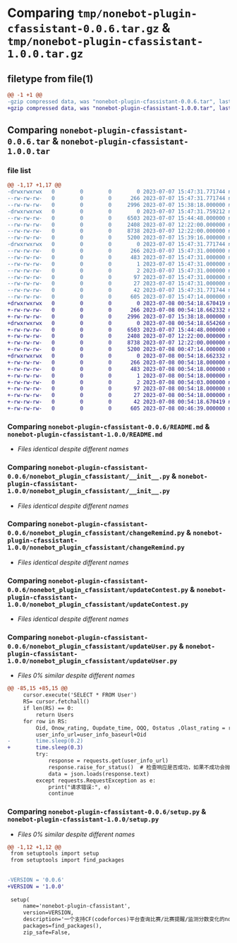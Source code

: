 # Comparing `tmp/nonebot-plugin-cfassistant-0.0.6.tar.gz` & `tmp/nonebot-plugin-cfassistant-1.0.0.tar.gz`

## filetype from file(1)

```diff
@@ -1 +1 @@
-gzip compressed data, was "nonebot-plugin-cfassistant-0.0.6.tar", last modified: Fri Jul  7 15:47:31 2023, max compression
+gzip compressed data, was "nonebot-plugin-cfassistant-1.0.0.tar", last modified: Sat Jul  8 00:54:18 2023, max compression
```

## Comparing `nonebot-plugin-cfassistant-0.0.6.tar` & `nonebot-plugin-cfassistant-1.0.0.tar`

### file list

```diff
@@ -1,17 +1,17 @@
-drwxrwxrwx   0        0        0        0 2023-07-07 15:47:31.771744 nonebot-plugin-cfassistant-0.0.6/
--rw-rw-rw-   0        0        0      266 2023-07-07 15:47:31.771744 nonebot-plugin-cfassistant-0.0.6/PKG-INFO
--rw-rw-rw-   0        0        0     2996 2023-07-07 15:38:18.000000 nonebot-plugin-cfassistant-0.0.6/README.md
-drwxrwxrwx   0        0        0        0 2023-07-07 15:47:31.759212 nonebot-plugin-cfassistant-0.0.6/nonebot_plugin_cfassistant/
--rw-rw-rw-   0        0        0     6503 2023-07-07 15:44:48.000000 nonebot-plugin-cfassistant-0.0.6/nonebot_plugin_cfassistant/__init__.py
--rw-rw-rw-   0        0        0     2408 2023-07-07 12:22:00.000000 nonebot-plugin-cfassistant-0.0.6/nonebot_plugin_cfassistant/changeRemind.py
--rw-rw-rw-   0        0        0     8738 2023-07-07 12:22:00.000000 nonebot-plugin-cfassistant-0.0.6/nonebot_plugin_cfassistant/updateContest.py
--rw-rw-rw-   0        0        0     5200 2023-07-07 15:39:16.000000 nonebot-plugin-cfassistant-0.0.6/nonebot_plugin_cfassistant/updateUser.py
-drwxrwxrwx   0        0        0        0 2023-07-07 15:47:31.771744 nonebot-plugin-cfassistant-0.0.6/nonebot_plugin_cfassistant.egg-info/
--rw-rw-rw-   0        0        0      266 2023-07-07 15:47:31.000000 nonebot-plugin-cfassistant-0.0.6/nonebot_plugin_cfassistant.egg-info/PKG-INFO
--rw-rw-rw-   0        0        0      483 2023-07-07 15:47:31.000000 nonebot-plugin-cfassistant-0.0.6/nonebot_plugin_cfassistant.egg-info/SOURCES.txt
--rw-rw-rw-   0        0        0        1 2023-07-07 15:47:31.000000 nonebot-plugin-cfassistant-0.0.6/nonebot_plugin_cfassistant.egg-info/dependency_links.txt
--rw-rw-rw-   0        0        0        2 2023-07-07 15:47:31.000000 nonebot-plugin-cfassistant-0.0.6/nonebot_plugin_cfassistant.egg-info/not-zip-safe
--rw-rw-rw-   0        0        0       97 2023-07-07 15:47:31.000000 nonebot-plugin-cfassistant-0.0.6/nonebot_plugin_cfassistant.egg-info/requires.txt
--rw-rw-rw-   0        0        0       27 2023-07-07 15:47:31.000000 nonebot-plugin-cfassistant-0.0.6/nonebot_plugin_cfassistant.egg-info/top_level.txt
--rw-rw-rw-   0        0        0       42 2023-07-07 15:47:31.771744 nonebot-plugin-cfassistant-0.0.6/setup.cfg
--rw-rw-rw-   0        0        0      605 2023-07-07 15:47:14.000000 nonebot-plugin-cfassistant-0.0.6/setup.py
+drwxrwxrwx   0        0        0        0 2023-07-08 00:54:18.670419 nonebot-plugin-cfassistant-1.0.0/
+-rw-rw-rw-   0        0        0      266 2023-07-08 00:54:18.662332 nonebot-plugin-cfassistant-1.0.0/PKG-INFO
+-rw-rw-rw-   0        0        0     2996 2023-07-07 15:38:18.000000 nonebot-plugin-cfassistant-1.0.0/README.md
+drwxrwxrwx   0        0        0        0 2023-07-08 00:54:18.654260 nonebot-plugin-cfassistant-1.0.0/nonebot_plugin_cfassistant/
+-rw-rw-rw-   0        0        0     6503 2023-07-07 15:44:48.000000 nonebot-plugin-cfassistant-1.0.0/nonebot_plugin_cfassistant/__init__.py
+-rw-rw-rw-   0        0        0     2408 2023-07-07 12:22:00.000000 nonebot-plugin-cfassistant-1.0.0/nonebot_plugin_cfassistant/changeRemind.py
+-rw-rw-rw-   0        0        0     8738 2023-07-07 12:22:00.000000 nonebot-plugin-cfassistant-1.0.0/nonebot_plugin_cfassistant/updateContest.py
+-rw-rw-rw-   0        0        0     5200 2023-07-08 00:47:14.000000 nonebot-plugin-cfassistant-1.0.0/nonebot_plugin_cfassistant/updateUser.py
+drwxrwxrwx   0        0        0        0 2023-07-08 00:54:18.662332 nonebot-plugin-cfassistant-1.0.0/nonebot_plugin_cfassistant.egg-info/
+-rw-rw-rw-   0        0        0      266 2023-07-08 00:54:18.000000 nonebot-plugin-cfassistant-1.0.0/nonebot_plugin_cfassistant.egg-info/PKG-INFO
+-rw-rw-rw-   0        0        0      483 2023-07-08 00:54:18.000000 nonebot-plugin-cfassistant-1.0.0/nonebot_plugin_cfassistant.egg-info/SOURCES.txt
+-rw-rw-rw-   0        0        0        1 2023-07-08 00:54:18.000000 nonebot-plugin-cfassistant-1.0.0/nonebot_plugin_cfassistant.egg-info/dependency_links.txt
+-rw-rw-rw-   0        0        0        2 2023-07-08 00:54:03.000000 nonebot-plugin-cfassistant-1.0.0/nonebot_plugin_cfassistant.egg-info/not-zip-safe
+-rw-rw-rw-   0        0        0       97 2023-07-08 00:54:18.000000 nonebot-plugin-cfassistant-1.0.0/nonebot_plugin_cfassistant.egg-info/requires.txt
+-rw-rw-rw-   0        0        0       27 2023-07-08 00:54:18.000000 nonebot-plugin-cfassistant-1.0.0/nonebot_plugin_cfassistant.egg-info/top_level.txt
+-rw-rw-rw-   0        0        0       42 2023-07-08 00:54:18.670419 nonebot-plugin-cfassistant-1.0.0/setup.cfg
+-rw-rw-rw-   0        0        0      605 2023-07-08 00:46:39.000000 nonebot-plugin-cfassistant-1.0.0/setup.py
```

### Comparing `nonebot-plugin-cfassistant-0.0.6/README.md` & `nonebot-plugin-cfassistant-1.0.0/README.md`

 * *Files identical despite different names*

### Comparing `nonebot-plugin-cfassistant-0.0.6/nonebot_plugin_cfassistant/__init__.py` & `nonebot-plugin-cfassistant-1.0.0/nonebot_plugin_cfassistant/__init__.py`

 * *Files identical despite different names*

### Comparing `nonebot-plugin-cfassistant-0.0.6/nonebot_plugin_cfassistant/changeRemind.py` & `nonebot-plugin-cfassistant-1.0.0/nonebot_plugin_cfassistant/changeRemind.py`

 * *Files identical despite different names*

### Comparing `nonebot-plugin-cfassistant-0.0.6/nonebot_plugin_cfassistant/updateContest.py` & `nonebot-plugin-cfassistant-1.0.0/nonebot_plugin_cfassistant/updateContest.py`

 * *Files identical despite different names*

### Comparing `nonebot-plugin-cfassistant-0.0.6/nonebot_plugin_cfassistant/updateUser.py` & `nonebot-plugin-cfassistant-1.0.0/nonebot_plugin_cfassistant/updateUser.py`

 * *Files 0% similar despite different names*

```diff
@@ -85,15 +85,15 @@
     cursor.execute('SELECT * FROM User')
     RS= cursor.fetchall()
     if len(RS) == 0:
         return Users
     for row in RS:
         Oid, Onow_rating, Oupdate_time, OQQ, Ostatus ,Olast_rating = row
         user_info_url=user_info_baseurl+Oid
-        time.sleep(0.2)
+        time.sleep(0.3)
         try:
             response = requests.get(user_info_url)
             response.raise_for_status()  # 检查响应是否成功，如果不成功会抛出异常
             data = json.loads(response.text)
         except requests.RequestException as e:
             print("请求错误:", e)
             continue
```

### Comparing `nonebot-plugin-cfassistant-0.0.6/setup.py` & `nonebot-plugin-cfassistant-1.0.0/setup.py`

 * *Files 0% similar despite different names*

```diff
@@ -1,12 +1,12 @@
 from setuptools import setup
 from setuptools import find_packages
 
 
-VERSION = '0.0.6'
+VERSION = '1.0.0'
 
 setup(
     name='nonebot-plugin-cfassistant', 
     version=VERSION,  
     description='一个支持CF(codeforces)平台查询比赛/比赛提醒/监测分数变化的nonebot机器人插件', 
     packages=find_packages(),
     zip_safe=False,
```

